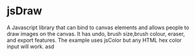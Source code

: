 jsDraw
======

A Javascript library that can bind to canvas elements and allows people to draw images on the canvas. It has undo, brush size,brush colour, eraser, and export  features.
The example uses jsColor but any HTML hex color input will work. asd
